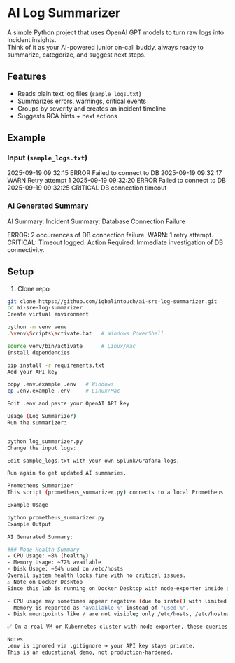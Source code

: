# AI Log Summarizer

A simple Python project that uses OpenAI GPT models to turn raw logs into incident insights.  
Think of it as your AI-powered junior on-call buddy, always ready to summarize, categorize, and suggest next steps.

## Features

- Reads plain text log files (`sample_logs.txt`)
- Summarizes errors, warnings, critical events
- Groups by severity and creates an incident timeline
- Suggests RCA hints + next actions

## Example

### Input (`sample_logs.txt`)
2025-09-19 09:32:15 ERROR Failed to connect to DB
2025-09-19 09:32:17 WARN Retry attempt 1
2025-09-19 09:32:20 ERROR Failed to connect to DB
2025-09-19 09:32:25 CRITICAL DB connection timeout

### AI Generated Summary
AI Summary:
Incident Summary: Database Connection Failure

ERROR: 2 occurrences of DB connection failure.
WARN: 1 retry attempt.
CRITICAL: Timeout logged.
Action Required: Immediate investigation of DB connectivity.


## Setup

1. Clone repo
```bash
git clone https://github.com/iqbalintouch/ai-sre-log-summarizer.git
cd ai-sre-log-summarizer
Create virtual environment

python -m venv venv
.\venv\Scripts\activate.bat   # Windows PowerShell

source venv/bin/activate      # Linux/Mac
Install dependencies

pip install -r requirements.txt
Add your API key

copy .env.example .env   # Windows
cp .env.example .env     # Linux/Mac

Edit .env and paste your OpenAI API key

Usage (Log Summarizer)
Run the summarizer:


python log_summarizer.py
Change the input logs:

Edit sample_logs.txt with your own Splunk/Grafana logs.

Run again to get updated AI summaries.

Prometheus Summarizer
This script (prometheus_summarizer.py) connects to a local Prometheus instance, runs a few standard queries (CPU, memory, disk), and uses OpenAI to generate a human-friendly health summary.

Example Usage

python prometheus_summarizer.py
Example Output

AI Generated Summary:

### Node Health Summary
- CPU Usage: ~8% (healthy)
- Memory Usage: ~72% available
- Disk Usage: ~64% used on /etc/hosts
Overall system health looks fine with no critical issues.
⚠️ Note on Docker Desktop
Since this lab is running on Docker Desktop with node-exporter inside a container, some metrics may look unusual:

- CPU usage may sometimes appear negative (due to irate() with limited history).
- Memory is reported as "available %" instead of "used %".
- Disk mountpoints like / are not visible; only /etc/hosts, /etc/hostname, /etc/resolv.conf show up.

✅ On a real VM or Kubernetes cluster with node-exporter, these queries will return normal system metrics.

Notes
.env is ignored via .gitignore → your API key stays private.
This is an educational demo, not production-hardened.
